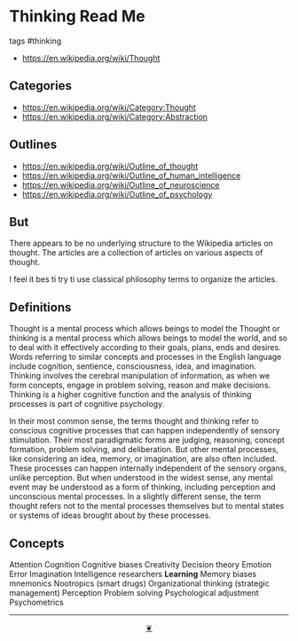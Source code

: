 # Thinking Read Me

tags #thinking

* https://en.wikipedia.org/wiki/Thought

## Categories

* https://en.wikipedia.org/wiki/Category:Thought
* https://en.wikipedia.org/wiki/Category:Abstraction

## Outlines

* https://en.wikipedia.org/wiki/Outline_of_thought
* https://en.wikipedia.org/wiki/Outline_of_human_intelligence
* https://en.wikipedia.org/wiki/Outline_of_neuroscience
* https://en.wikipedia.org/wiki/Outline_of_psychology

## But

There appears to be no underlying structure to the Wikipedia articles on thought. The articles are a collection of articles on various aspects of thought.

I feel it bes ti try ti use classical philosophy terms to organize the articles.


## Definitions

Thought is a mental process which allows beings to model the Thought or thinking is a mental process which allows beings to model the world, and so to deal with it effectively according to their goals, plans, ends and desires. Words referring to similar concepts and processes in the English language include cognition, sentience, consciousness, idea, and imagination. Thinking involves the cerebral manipulation of information, as when we form concepts, engage in problem solving, reason and make decisions. Thinking is a higher cognitive function and the analysis of thinking processes is part of cognitive psychology.

In their most common sense, the terms thought and thinking refer to conscious cognitive processes that can happen independently of sensory stimulation. Their most paradigmatic forms are judging, reasoning, concept formation, problem solving, and deliberation. But other mental processes, like considering an idea, memory, or imagination, are also often included. These processes can happen internally independent of the sensory organs, unlike perception. But when understood in the widest sense, any mental event may be understood as a form of thinking, including perception and unconscious mental processes. In a slightly different sense, the term thought refers not to the mental processes themselves but to mental states or systems of ideas brought about by these processes.

## Concepts

Attention
Cognition
Cognitive biases
Creativity
Decision theory
Emotion
Error
Imagination
Intelligence researchers
**Learning**
Memory biases
mnemonics
Nootropics (smart drugs)
Organizational thinking (strategic management)
Perception
Problem solving
Psychological adjustment
Psychometrics

***

<center title="Hello! Click me to go up to the top" ><a class=aDingbat href=javascript:window.scrollTo(0,0);> ❦ </a></center>
